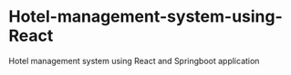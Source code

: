 # Hotel-management-system-using-React
Hotel management system using React and Springboot  application
